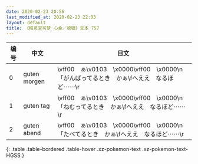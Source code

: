 ```yaml
---
date: 2020-02-23 20:56
last_modified_at: 2020-02-23 22:03
layout: default
title: 《精灵宝可梦 心金／魂银》文本 757
---
```

| 编号 | 中文 | 日文 |
| ---- | ---- | ---- |
| 0 | guten morgen | \vff00　ぁ\v0103　\x0000\vff00　\x0000\n「がんばってるとき　かぁ\fへええ　なるほど⋯⋯\r |
| 1 | guten tag | \vff00　ぁ\v0103　\x0000\vff00　\x0000\n「ねむってるとき　かぁ\fへええ　なるほど⋯⋯\r |
| 2 | guten abend | \vff00　ぁ\v0103　\x0000\vff00　\x0000\n「たべてるとき　かぁ\fへええ　なるほど⋯⋯\r |
{: .table .table-bordered .table-hover .xz-pokemon-text .xz-pokemon-text-HGSS }